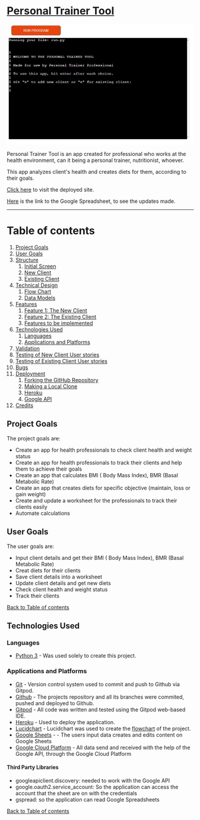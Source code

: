 # [Personal Trainer Tool](https://personal-trainer-tool.herokuapp.com/)

 ![](/docs/images/project-img.JPG)

 Personal Trainer Tool is an app created for professional who works at the health environment, can it being a personal trainer, nutritionist, whoever. 

 This app analyzes client's health and creates diets for them, according to their goals.
 
 [Click here](https://personal-trainer-tool.herokuapp.com/) to visit the deployed site.

 [Here](https://docs.google.com/spreadsheets/d/1xkOIW6pDstDv1EDaznGfMbKba8Nzhc8cX9CcQQYTlNw/edit?usp=sharing) is the link to the Google Spreadsheet, to see the updates made.

---

# Table of contents
1. [Project Goals](#project-goals)
2. [User Goals](#user-goals)
3. [Structure](#structure)
    1. [Initial Screen](#inital-screen)
    2. [New Client](#new-client)
    3. [Existing Client](#existing-client)
4. [Technical Design](#technical-design)
    1. [Flow Chart](#flow-chart)
    2. [Data Models](#data-models)
5. [Features](#features)
    1. [Feature 1: The New Client](#feature-1-new-client)
    2. [Feature 2: The Existing Client](#feature-2-existing-client)
    3. [Features to be implemented](#features-to-be-implemented)
6. [Technologies Used](#technologies-used)
    1. [Languages](#languages)
    2. [Applications and Platforms](#applications-and-platforms)       
7. [Validation](#validation)
8. [Testing of New Client User stories](#testing-of-new-client-user-stories)
9. [Testing of Existing Client User stories](#testing-of-existing-client-user-stories)
10. [Bugs](#bugs)
11. [Deployment](#deployment)
    1. [Forking the GitHub Repository](#forking-the-github-repository)
    2. [Making a Local Clone](#making-a-local-clone)
    3. [Heroku](#heroku)
    4. [Google API](#google-api)
12. [Credits](#credits)

## Project Goals
 The project goals are:
  - Create an app for health professionals to check client health and weight status
  - Create an app for health professionals to track their clients and help them to achieve their goals
  - Create an app that calculates BMI ( Body Mass Index), BMR (Basal Metabolic Rate)
  - Create an app that creates diets for specific objective (maintain, loss or gain weight)
  - Create and update a worksheet for the professionals to track their clients easily
  - Automate calculations

## User Goals
 The user goals are:
  - Input client details and get their BMI ( Body Mass Index), BMR (Basal Metabolic Rate)
  - Creat diets for their clients 
  - Save client details into a worksheet
  - Update client details and get new diets
  - Check client health and weight status
  - Track their clients
 
 [Back to Table of contents](#table-of-contents)

## Technologies Used

### Languages
 - [Python 3](https://www.python.org/) - Was used solely to create this project.
### Applications and Platforms
 - [Git](https://git-scm.com/) - Version control system used to commit and push to Github via Gitpod.
 - [Github](https://github.com/) - The projects repository and all its branches were commited, pushed and deployed to Github.
 - [Gitpod](https://gitpod.com/) - All code was written and tested using the Gitpod web-based IDE.
 - [Heroku](https://www.heroku.com) - Used to deploy the application.
 - [Lucidchart](https://lucid.co/product/lucidchart) - Lucidchart was used to create the [flowchart](#flowchart) of the project.
 - [Google Sheets](https://calendar.google.com/) - - The users input data creates and edits content on Google Sheets
 - [Google Cloud Platform](https://console.cloud.google.com/) - All data send and received with the help of the Google API, through the Google Cloud Platform

#### Third Party Libraries
- googleapiclient.discovery: needed to work with the Google API
- google.oauth2.service_account: So the application can access the account that the sheet are on with the credentials
- gspread: so the application can read Google Spreadsheets

[Back to Table of contents](#table-of-contents)